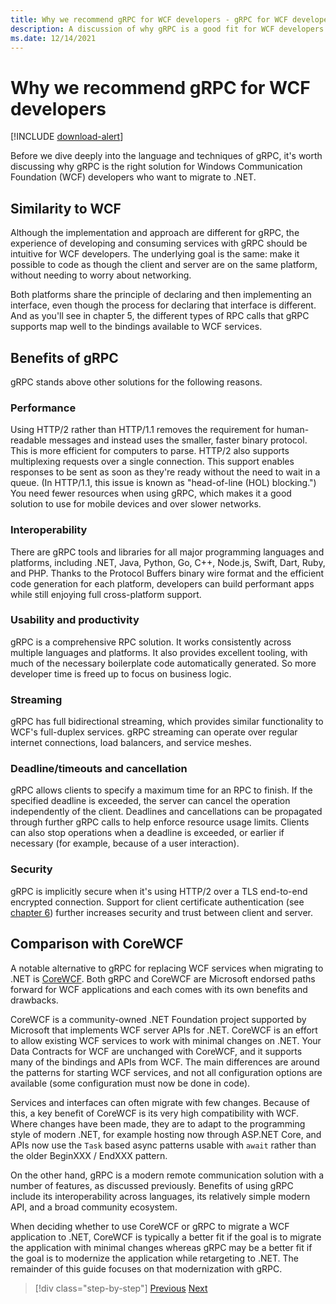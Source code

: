 ```yaml
---
title: Why we recommend gRPC for WCF developers - gRPC for WCF developers
description: A discussion of why gRPC is a good fit for WCF developers who want to migrate to modern architectures and platforms.
ms.date: 12/14/2021
---
```


# Why we recommend gRPC for WCF developers

[!INCLUDE [download-alert](includes/download-alert.md)]

Before we dive deeply into the language and techniques of gRPC, it's worth discussing why gRPC is the right solution for Windows Communication Foundation (WCF) developers who want to migrate to .NET.

## Similarity to WCF

Although the implementation and approach are different for gRPC, the experience of developing and consuming services with gRPC should be intuitive for WCF developers. The underlying goal is the same: make it possible to code as though the client and server are on the same platform, without needing to worry about networking.

Both platforms share the principle of declaring and then implementing an interface, even though the process for declaring that interface is different. And as you'll see in chapter 5, the different types of RPC calls that gRPC supports map well to the bindings available to WCF services.

## Benefits of gRPC

gRPC stands above other solutions for the following reasons.

### Performance

Using HTTP/2 rather than HTTP/1.1 removes the requirement for human-readable messages and instead uses the smaller, faster binary protocol. This is more efficient for computers to parse. HTTP/2 also supports multiplexing requests over a single connection. This support enables responses to be sent as soon as they're ready without the need to wait in a queue. (In HTTP/1.1, this issue is known as "head-of-line (HOL) blocking.") You need fewer resources when using gRPC, which makes it a good solution to use for mobile devices and over slower networks.

### Interoperability

There are gRPC tools and libraries for all major programming languages and platforms, including .NET, Java, Python, Go, C++, Node.js, Swift, Dart, Ruby, and PHP. Thanks to the Protocol Buffers binary wire format and the efficient code generation for each platform, developers can build performant apps while still enjoying full cross-platform support.

### Usability and productivity

gRPC is a comprehensive RPC solution. It works consistently across multiple languages and platforms. It also provides excellent tooling, with much of the necessary boilerplate code automatically generated. So more developer time is freed up to focus on business logic.

### Streaming

gRPC has full bidirectional streaming, which provides similar functionality to WCF's full-duplex services. gRPC streaming can operate over regular internet connections, load balancers, and service meshes.

### Deadline/timeouts and cancellation

gRPC allows clients to specify a maximum time for an RPC to finish. If the specified deadline is exceeded, the server can cancel the operation independently of the client. Deadlines and cancellations can be propagated through further gRPC calls to help enforce resource usage limits. Clients can also stop operations when a deadline is exceeded, or earlier if necessary (for example, because of a user interaction).

### Security

gRPC is implicitly secure when it's using HTTP/2 over a TLS end-to-end encrypted connection. Support for client certificate authentication (see [chapter 6](security.md)) further increases security and trust between client and server.

## Comparison with CoreWCF

A notable alternative to gRPC for replacing WCF services when migrating to .NET is [CoreWCF](https://github.com/corewcf/corewcf). Both gRPC and CoreWCF are Microsoft endorsed paths forward for WCF applications and each comes with its own benefits and drawbacks.

CoreWCF is a community-owned .NET Foundation project supported by Microsoft that implements WCF server APIs for .NET. CoreWCF is an effort to allow existing WCF services to work with minimal changes on .NET. Your Data Contracts for WCF are unchanged with CoreWCF, and it supports many of the bindings and APIs from WCF. The main differences are around the patterns for starting WCF services, and not all configuration options are available (some configuration must now be done in code). 

Services and interfaces can often migrate with few changes. Because of this, a key benefit of CoreWCF is its very high compatibility with WCF. Where changes have been made, they are to adapt to the programming style of modern .NET, for example hosting now through ASP.NET Core, and APIs now use the `Task` based async patterns usable with `await` rather than the older BeginXXX / EndXXX pattern.  

On the other hand, gRPC is a modern remote communication solution with a number of features, as discussed previously. Benefits of using gRPC include its interoperability across languages, its relatively simple modern API, and a broad community ecosystem.

When deciding whether to use CoreWCF or gRPC to migrate a WCF application to .NET, CoreWCF is typically a better fit if the goal is to migrate the application with minimal changes whereas gRPC may be a better fit if the goal is to modernize the application while retargeting to .NET. The remainder of this guide focuses on that modernization with gRPC.

>[!div class="step-by-step"]
>[Previous](network-protocols.md)
>[Next](protocol-buffers.md)

